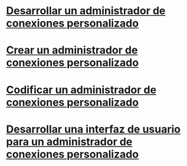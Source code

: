 # [Desarrollar un administrador de conexiones personalizado](developing-a-custom-connection-manager.md)
# [Crear un administrador de conexiones personalizado](creating-a-custom-connection-manager.md)
# [Codificar un administrador de conexiones personalizado](coding-a-custom-connection-manager.md)
# [Desarrollar una interfaz de usuario para un administrador de conexiones personalizado](developing-a-user-interface-for-a-custom-connection-manager.md)
